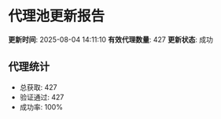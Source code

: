 # 代理池更新报告

**更新时间**: 2025-08-04 14:11:10
**有效代理数量**: 427
**更新状态**:  成功

## 代理统计
- 总获取: 427
- 验证通过: 427
- 成功率: 100%

